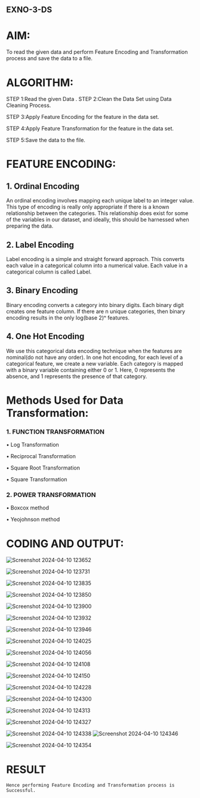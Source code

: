 ## EXNO-3-DS

# AIM:
To read the given data and perform Feature Encoding and Transformation process and save the data to a file.

# ALGORITHM:
STEP 1:Read the given Data
.
STEP 2:Clean the Data Set using Data Cleaning Process.

STEP 3:Apply Feature Encoding for the feature in the data set.

STEP 4:Apply Feature Transformation for the feature in the data set.

STEP 5:Save the data to the file.

# FEATURE ENCODING:
## 1. Ordinal Encoding
An ordinal encoding involves mapping each unique label to an integer value. This type of encoding is really only appropriate if there is a known relationship between the categories. This relationship does exist for some of the variables in our dataset, and ideally, this should be harnessed when preparing the data.
## 2. Label Encoding
Label encoding is a simple and straight forward approach. This converts each value in a categorical column into a numerical value. Each value in a categorical column is called Label.
## 3. Binary Encoding
Binary encoding converts a category into binary digits. Each binary digit creates one feature column. If there are n unique categories, then binary encoding results in the only log(base 2)ⁿ features.
## 4. One Hot Encoding
We use this categorical data encoding technique when the features are nominal(do not have any order). In one hot encoding, for each level of a categorical feature, we create a new variable. Each category is mapped with a binary variable containing either 0 or 1. Here, 0 represents the absence, and 1 represents the presence of that category.

# Methods Used for Data Transformation:
  ### 1. FUNCTION TRANSFORMATION
• Log Transformation

• Reciprocal Transformation

• Square Root Transformation

• Square Transformation
  ### 2. POWER TRANSFORMATION
• Boxcox method

• Yeojohnson method

# CODING AND OUTPUT:


![Screenshot 2024-04-10 123652](https://github.com/Roselinjovita/EXNO-3-DS/assets/119104296/cf84afc8-ebd7-4749-8b6d-299a8ac7288c)

![Screenshot 2024-04-10 123731](https://github.com/Roselinjovita/EXNO-3-DS/assets/119104296/3c1ce5d6-2721-4ebb-9d29-9f9d66856f67)

![Screenshot 2024-04-10 123835](https://github.com/Roselinjovita/EXNO-3-DS/assets/119104296/4527927f-6f98-4579-b3ac-ccaf6eee2e24)

![Screenshot 2024-04-10 123850](https://github.com/Roselinjovita/EXNO-3-DS/assets/119104296/521d721d-bbda-4684-8e88-6b0ffbd817eb)

![Screenshot 2024-04-10 123900](https://github.com/Roselinjovita/EXNO-3-DS/assets/119104296/126eaca9-9c05-4acb-b895-2518d306525f)

![Screenshot 2024-04-10 123932](https://github.com/Roselinjovita/EXNO-3-DS/assets/119104296/8323d040-e806-4ff6-bcf6-20bc2e9b27f6)


![Screenshot 2024-04-10 123946](https://github.com/Roselinjovita/EXNO-3-DS/assets/119104296/7847c1ad-3ca5-499d-8f52-630ac418bd0c)


![Screenshot 2024-04-10 124025](https://github.com/Roselinjovita/EXNO-3-DS/assets/119104296/8660911c-153d-43ee-864f-7b8b2e1b352e)

![Screenshot 2024-04-10 124056](https://github.com/Roselinjovita/EXNO-3-DS/assets/119104296/c21e9800-1eed-429e-aeab-89f410daa6a6)

![Screenshot 2024-04-10 124108](https://github.com/Roselinjovita/EXNO-3-DS/assets/119104296/000baa5d-22ae-4289-823a-54737f1bf62e)

![Screenshot 2024-04-10 124150](https://github.com/Roselinjovita/EXNO-3-DS/assets/119104296/19b5a052-36ad-44e6-92c4-574acd78f47e)

![Screenshot 2024-04-10 124228](https://github.com/Roselinjovita/EXNO-3-DS/assets/119104296/64021882-6231-4e31-aee3-826a4354dbfe)

![Screenshot 2024-04-10 124300](https://github.com/Roselinjovita/EXNO-3-DS/assets/119104296/a51e78b5-9e70-41c5-96b4-aa48435f97d3)


![Screenshot 2024-04-10 124313](https://github.com/Roselinjovita/EXNO-3-DS/assets/119104296/4e5d3bc3-c8e2-43ac-9041-490e0cd257f0)

![Screenshot 2024-04-10 124327](https://github.com/Roselinjovita/EXNO-3-DS/assets/119104296/9ad938f1-4d40-43b2-88cf-7d7486c0dc3a)

![Screenshot 2024-04-10 124338](https://github.com/Roselinjovita/EXNO-3-DS/assets/119104296/83d1e9ce-ba6c-4b34-9079-4f19fca7d018)
![Screenshot 2024-04-10 124346](https://github.com/Roselinjovita/EXNO-3-DS/assets/119104296/19b00c8d-46c1-46e0-87b3-7afd90223e1a)

![Screenshot 2024-04-10 124354](https://github.com/Roselinjovita/EXNO-3-DS/assets/119104296/483eee6d-cd73-409b-b56d-bf8e9e88b8ed)

       
# RESULT
      
    Hence performing Feature Encoding and Transformation process is Successful.
       
